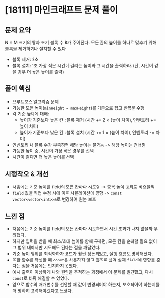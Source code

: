 # [18111] 마인크래프트 문제 풀이

## 문제 요약
N × M 크기의 땅과 초기 블록 수 B가 주어진다.
모든 칸의 높이를 하나로 맞추기 위해 블록을 제거하거나 설치할 수 있다.
- 블록 제거: 2초
- 블록 설치: 1초
가장 적은 시간이 걸리는 높이와 그 시간을 출력하라.
(단, 시간이 같을 경우 더 높은 높이를 출력)

## 풀이 핵심
- 브루트포스 알고리즘 문제
- 가능한 모든 높이(`minHeight ~ maxHeight`)를 기준으로 잡고 반복문 수행
- 각 기준 높이에 대해:
  - 높이가 기준보다 높은 칸 : 블록 제거 (시간 += 2 × (높이 차이), 인벤토리 += 높이 차이)
  - 높이가 기준보다 낮은 칸 : 블록 설치 (시간 += 1 × (높이 차이), 인벤토리 -= 차이)
- 인벤토리 내 블록 수가 부족하면 해당 높이는 불가능 -> 해당 높이는 건너뜀
- 가능한 높이 중, 시간이 가장 작은 경우를 선택
- 시간이 같다면 더 높은 높이를 선택

## 시행착오 & 개선  
- 처음에는 기준 높이를 field의 모든 칸마다 시도함 -> 중복 높이 고려로 비효율적
- `field` 값을 직접 수정 시에 이후 시뮬레이션에 영향 -> `const vector<vector<int>>&`로 변경하여 원본 보호

## 느낀 점
- 처음에는 기준 높이를 field의 모든 칸마다 시도하면서 시간 초과가 나지 않을까 우려했다.
- 하지만 입력을 받을 때 최소/최대 높이를 함께 구하면, 모든 칸을 순회할 필요 없이 그 범위 내에서만 시도해도 된다는 점을 깨달았다.
- 기준 높이 범위를 최적화하자 코드가 훨씬 정돈되었고, 실행 흐름도 명확해졌다.
- 또한 함수를 작성할 때 `const`를 사용하지 않고 참조로 넘겨 실제 `field`에 영향을 준다는 점을 처음에는 인지하지 못했다.
- 예시 출력이 이상하게 나와 원인을 추적하는 과정에서 이 문제를 발견했고, 다시 `const`로 바꿔 해결할 수 있었다.
- 앞으로 함수의 매개변수를 선언할 때 값이 변경되어야 하는지, 보호되어야 하는지를 더 명확히 고려해야겠다고 느꼈다.